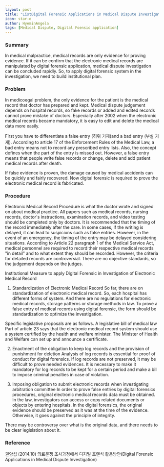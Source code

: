 ```yaml
---
layout: post
title: "ListDigital Forensic Applications in Medical Dispute Investigation (Korea)"
icon: star-o
author: HyeminAngela
tags: [Medical Dispute, Digital Foensic application]
---
```

 ### Summary
 
In medical malpractice, medical records are only evidence for proving evidence. If it can be confirm that the electronic medical records are manipulated by digital forensic application, medical dispute investigation can be concluded rapidly. So, to apply digital forensic system in the investigation, we need to build institutional plan.
 
### Problem
 
In medicoegal problem, the only evidence for the patient is the medical record that doctor has prepared and kept. Medical dispute judgement depends on hospital records, so fake records or added and edited records cannot prove mistake of doctors. Especially after 2002 when the electronic medical records became mandatory, it is easy to edit and delete the medical data more easily.
 
First you have to differentiate a false entry (허위 기재)and a bad entry (부실 기재). According to article 17 of the Enforcement Rules of the Medical Law, a bad entry means not to record any prescribed entry lists. Also, the concept defines when the part of the entry is missed out. However, a false entry means that people write false records or change, delete and add patient medical records after death.
 
If false evidence is proven, the damage caused by medical accidents can be quickly and fairly recovered. Now digital forensic is required to prove the electronic medical record is fabricated.
 
### Procedure
 
Electronic Medical Record Procedure is what the doctor wrote and signed on about medical practice. All papers such as medical records, nursing records, doctor's instructions, examination records, and video testing should be completed only by doctors.
It is recommended that the timing of the record immediately after the care. In some cases, if the writing is delayed, it can lead to suspicions such as false entries. However, in the event of an emergency, the timing of the entry may be delayed considering situations.
According to Article 22 paragraph 1 of the Medical Service Act, medical personnel are required to record their respective medical records "in detail" and to what extent they should be recorded. However, the criteria for detailed records are controversial. There are no objective standards, so the judgement depends on the judges.
 
Institutional Measure to apply Digital Forensic in Investigation of Electronic Medical Record
1. Standardization of Electronic Medical Record
So far, there are on standardization of electronic medical record. So, each hospital has different forms of system. And there are no regulations for electronic medical records, storage patterns or storage methods in law. To prove a false entry of medical records using digital forensic, the form should be standardization to optimize the investigation.
 
Specific legislative proposals are as follows.
A legislative bill of medical law
Part of article 23 says that the electronic medical record system should use a system certified by the health and welfare minister. The Minister of Health and Welfare can set up and announce a certificate.
 
2. Enactment of the obligation to keep log records and the provision of punishment for deletion
Analysis of log records is essential for proof of conduct for digital forensics. If log records are not preserved, it may be difficult to prove needed evidences. It is necessary to make it mandatory for log records to be kept for a certain period and make a bill to impose criminal penalties in case of violation.
 
3. Imposing obligation to submit electronic records when investigating arbitration committee
In order to prove false entries by digital forensics procedures, original electronic medical records data must be obtained. In the law, investigators can access or copy related documents or objects by entering hospitals. In the digital forensics, the original evidence should be preserved as it was at the time of the evidence. Otherwise, it goes against the principle of integrity.

There may be controversy over what is the original data, and there needs to be clear legislation about it.

### Reference
권양섭 (2014.10) 의료분쟁 조사과정에서 디지털 포렌식 활용방안(Digital Forensic Applications in Medical Dispute Investigation)
